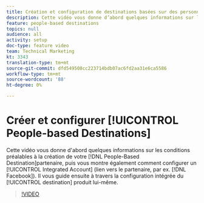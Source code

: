 ```yaml
---
title: Création et configuration de destinations basées sur des personnes
description: Cette vidéo vous donne d’abord quelques informations sur les conditions préalables à la création de votre destination basée sur les personnes, puis vous montre également comment configurer un compte intégré (lien vers le partenaire, par exemple Facebook). Il vous guide ensuite dans la configuration interne au produit de la destination elle-même.
feature: people-based destinations
topics: null
audience: all
activity: setup
doc-type: feature video
team: Technical Marketing
kt: 3343
translation-type: tm+mt
source-git-commit: dfd549508cc223714bdb07ac6fd2aa31e6ca5586
workflow-type: tm+mt
source-wordcount: '88'
ht-degree: 0%

---
```



# Créer et configurer [!UICONTROL People-based Destinations]

Cette vidéo vous donne d&#39;abord quelques informations sur les conditions préalables à la création de votre [!DNL People-Based Destination]partenaire, puis vous montre également comment configurer un [!UICONTROL Integrated Account] (lien vers le partenaire, par ex. [!DNL Facebook]). Il vous guide ensuite à travers la configuration intégrée du [!UICONTROL destination] produit lui-même.

>[!VIDEO](https://video.tv.adobe.com/v/28955/?quality=12)
